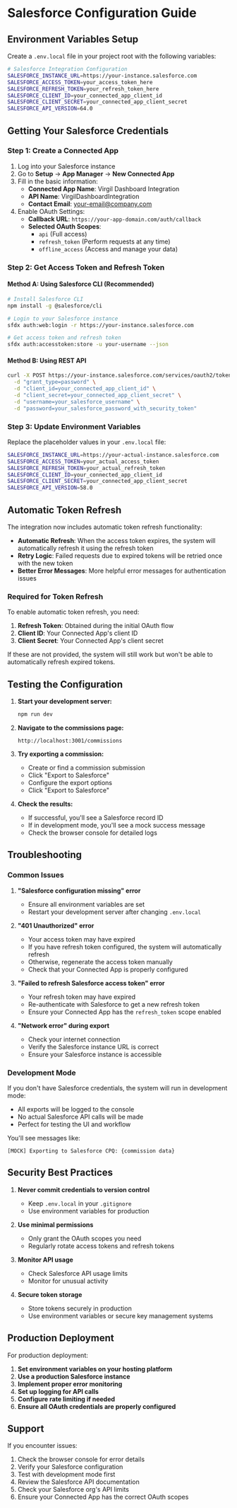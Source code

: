 # Salesforce Configuration Guide

## Environment Variables Setup

Create a `.env.local` file in your project root with the following variables:

```bash
# Salesforce Integration Configuration
SALESFORCE_INSTANCE_URL=https://your-instance.salesforce.com
SALESFORCE_ACCESS_TOKEN=your_access_token_here
SALESFORCE_REFRESH_TOKEN=your_refresh_token_here
SALESFORCE_CLIENT_ID=your_connected_app_client_id
SALESFORCE_CLIENT_SECRET=your_connected_app_client_secret
SALESFORCE_API_VERSION=64.0
```

## Getting Your Salesforce Credentials

### Step 1: Create a Connected App

1. Log into your Salesforce instance
2. Go to **Setup** → **App Manager** → **New Connected App**
3. Fill in the basic information:
   - **Connected App Name**: Virgil Dashboard Integration
   - **API Name**: VirgilDashboardIntegration
   - **Contact Email**: your-email@company.com
4. Enable OAuth Settings:
   - **Callback URL**: `https://your-app-domain.com/auth/callback`
   - **Selected OAuth Scopes**:
     - `api` (Full access)
     - `refresh_token` (Perform requests at any time)
     - `offline_access` (Access and manage your data)

### Step 2: Get Access Token and Refresh Token

#### Method A: Using Salesforce CLI (Recommended)

```bash
# Install Salesforce CLI
npm install -g @salesforce/cli

# Login to your Salesforce instance
sfdx auth:web:login -r https://your-instance.salesforce.com

# Get access token and refresh token
sfdx auth:accesstoken:store -u your-username --json
```

#### Method B: Using REST API

```bash
curl -X POST https://your-instance.salesforce.com/services/oauth2/token \
  -d "grant_type=password" \
  -d "client_id=your_connected_app_client_id" \
  -d "client_secret=your_connected_app_client_secret" \
  -d "username=your_salesforce_username" \
  -d "password=your_salesforce_password_with_security_token"
```

### Step 3: Update Environment Variables

Replace the placeholder values in your `.env.local` file:

```bash
SALESFORCE_INSTANCE_URL=https://your-actual-instance.salesforce.com
SALESFORCE_ACCESS_TOKEN=your_actual_access_token
SALESFORCE_REFRESH_TOKEN=your_actual_refresh_token
SALESFORCE_CLIENT_ID=your_connected_app_client_id
SALESFORCE_CLIENT_SECRET=your_connected_app_client_secret
SALESFORCE_API_VERSION=58.0
```

## Automatic Token Refresh

The integration now includes automatic token refresh functionality:

- **Automatic Refresh**: When the access token expires, the system will automatically refresh it using the refresh token
- **Retry Logic**: Failed requests due to expired tokens will be retried once with the new token
- **Better Error Messages**: More helpful error messages for authentication issues

### Required for Token Refresh

To enable automatic token refresh, you need:

1. **Refresh Token**: Obtained during the initial OAuth flow
2. **Client ID**: Your Connected App's client ID
3. **Client Secret**: Your Connected App's client secret

If these are not provided, the system will still work but won't be able to automatically refresh expired tokens.

## Testing the Configuration

1. **Start your development server:**

   ```bash
   npm run dev
   ```

2. **Navigate to the commissions page:**

   ```
   http://localhost:3001/commissions
   ```

3. **Try exporting a commission:**

   - Create or find a commission submission
   - Click "Export to Salesforce"
   - Configure the export options
   - Click "Export to Salesforce"

4. **Check the results:**
   - If successful, you'll see a Salesforce record ID
   - If in development mode, you'll see a mock success message
   - Check the browser console for detailed logs

## Troubleshooting

### Common Issues

1. **"Salesforce configuration missing" error**

   - Ensure all environment variables are set
   - Restart your development server after changing `.env.local`

2. **"401 Unauthorized" error**

   - Your access token may have expired
   - If you have refresh token configured, the system will automatically refresh
   - Otherwise, regenerate the access token manually
   - Check that your Connected App is properly configured

3. **"Failed to refresh Salesforce access token" error**

   - Your refresh token may have expired
   - Re-authenticate with Salesforce to get a new refresh token
   - Ensure your Connected App has the `refresh_token` scope enabled

4. **"Network error" during export**
   - Check your internet connection
   - Verify the Salesforce instance URL is correct
   - Ensure your Salesforce instance is accessible

### Development Mode

If you don't have Salesforce credentials, the system will run in development mode:

- All exports will be logged to the console
- No actual Salesforce API calls will be made
- Perfect for testing the UI and workflow

You'll see messages like:

```
[MOCK] Exporting to Salesforce CPQ: {commission data}
```

## Security Best Practices

1. **Never commit credentials to version control**

   - Keep `.env.local` in your `.gitignore`
   - Use environment variables for production

2. **Use minimal permissions**

   - Only grant the OAuth scopes you need
   - Regularly rotate access tokens and refresh tokens

3. **Monitor API usage**

   - Check Salesforce API usage limits
   - Monitor for unusual activity

4. **Secure token storage**
   - Store tokens securely in production
   - Use environment variables or secure key management systems

## Production Deployment

For production deployment:

1. **Set environment variables on your hosting platform**
2. **Use a production Salesforce instance**
3. **Implement proper error monitoring**
4. **Set up logging for API calls**
5. **Configure rate limiting if needed**
6. **Ensure all OAuth credentials are properly configured**

## Support

If you encounter issues:

1. Check the browser console for error details
2. Verify your Salesforce configuration
3. Test with development mode first
4. Review the Salesforce API documentation
5. Check your Salesforce org's API limits
6. Ensure your Connected App has the correct OAuth scopes
